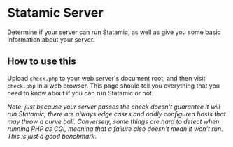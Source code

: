 # Statamic Server

Determine if your server can run Statamic, as well as give you some basic information about your server.

## How to use this

Upload `check.php` to your web server's document root, and then visit `check.php` in a web browser.
This page should tell you everything that you need to know about if you can run Statamic or not. 

*Note: just because your server passes the check doesn't guarantee it will run Statamic, there are always edge cases and oddly configured hosts that may throw a curve ball. Conversely, some things are hard to detect when running PHP as CGI, meaning that a failure also doesn't mean it won't run. This is just a good benchmark.*
